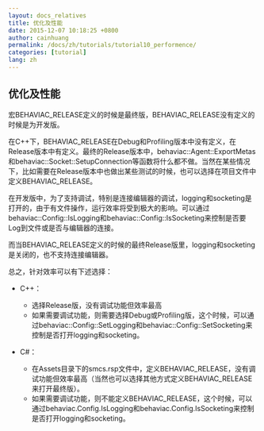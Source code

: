 ```yaml
---
layout: docs_relatives
title: 优化及性能
date: 2015-12-07 10:18:25 +0800
author: cainhuang
permalink: /docs/zh/tutorials/tutorial10_performence/
categories: [tutorial]
lang: zh
---
```


## 优化及性能
宏BEHAVIAC_RELEASE定义的时候是最终版，BEHAVIAC_RELEASE没有定义的时候是为开发版。

在C++下，BEHAVIAC_RELEASE在Debug和Profiling版本中没有定义，在Release版本中有定义。最终的Release版本中，behaviac::Agent::ExportMetas和behaviac::Socket::SetupConnection等函数将什么都不做。当然在某些情况下，比如需要在Release版本中也做出某些测试的时候，也可以选择在项目文件中定义BEHAVIAC_RELEASE。

在开发版中，为了支持调试，特别是连接编辑器的调试，logging和socketing是打开的，由于有文件操作，运行效率将受到极大的影响。可以通过behaviac::Config::IsLogging和behaviac::Config::IsSocketing来控制是否要Log到文件或是否与编辑器的连接。

而当BEHAVIAC_RELEASE定义的时候的最终Release版里，logging和socketing是关闭的，也不支持连接编辑器。

总之，针对效率可以有下述选择：

- C++：
	- 选择Release版，没有调试功能但效率最高
	- 如果需要调试功能，则需要选择Debug或Profiling版，这个时候，可以通过behaviac::Config::SetLogging和behaviac::Config::SetSocketing来控制是否打开logging和socketing。

- C#：
	- 在Assets目录下的smcs.rsp文件中，定义BEHAVIAC_RELEASE，没有调试功能但效率最高（当然也可以选择其他方式定义BEHAVIAC_RELEASE来打开最终版）。
	- 如果需要调试功能，则不能定义BEHAVIAC_RELEASE，这个时候，可以通过behaviac.Config.IsLogging和behaviac.Config.IsSocketing来控制是否打开logging和socketing。
